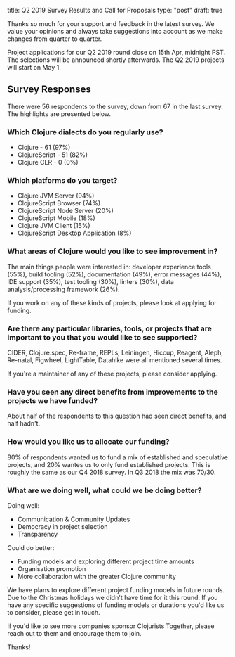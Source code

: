 title: Q2 2019 Survey Results and Call for Proposals 
type: "post"
draft: true

Thanks so much for your support and feedback in the latest survey. We value your opinions and always take suggestions into account as we make changes from quarter to quarter.

Project applications for our Q2 2019 round close on 15th Apr, midnight PST. The selections will be announced shortly afterwards. The Q2 2019 projects will start on May 1.

## Survey Responses

There were 56 respondents to the survey, down from 67 in the last survey. The highlights are presented below.

### Which Clojure dialects do you regularly use?

- Clojure - 61 (97%)
- ClojureScript - 51 (82%)
- Clojure CLR - 0 (0%)

### Which platforms do you target?

- Clojure JVM Server (94%)
- ClojureScript Browser (74%)
- ClojureScript Node Server (20%)
- ClojureScript Mobile (18%)
- Clojure JVM Client (15%)
- ClojureScript Desktop Application (8%)

### What areas of Clojure would you like to see improvement in?

The main things people were interested in: developer experience tools (55\%), build tooling (52\%), documentation (49\%), error messages (44\%), IDE support (35\%), test tooling (30\%), linters (30\%), data analysis/processing framework (26\%).

If you work on any of these kinds of projects, please look at applying for funding.

### Are there any particular libraries, tools, or projects that are important to you that you would like to see supported?

CIDER, Clojure.spec, Re-frame, REPLs, Leiningen, Hiccup, Reagent, Aleph, Re-natal, Figwheel, LightTable, Datahike were all mentioned several times.

If you're a maintainer of any of these projects, please consider applying.

### Have you seen any direct benefits from improvements to the projects we have funded?

About half of the respondents to this question had seen direct benefits, and half hadn't.

### How would you like us to allocate our funding?

80% of respondents wanted us to fund a mix of established and speculative projects, and 20% wantes us to only fund established projects. This is roughly the same as our Q4 2018 survey. In Q3 2018 the mix was 70/30.

### What are we doing well, what could we be doing better?

Doing well:

- Communication & Community Updates
- Democracy in project selection
- Transparency

Could do better:

- Funding models and exploring different project time amounts
- Organisation promotion
- More collaboration with the greater Clojure community

We have plans to explore different project funding models in future rounds. Due to the Christmas holidays we didn't have time for it this round. If you have any specific suggestions of funding models or durations you'd like us to consider, please get in touch.

If you'd like to see more companies sponsor Clojurists Together, please reach out to them and encourage them to join.

Thanks!
